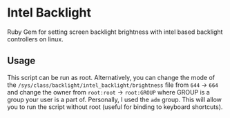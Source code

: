 # Intel Backlight

Ruby Gem for setting screen backlight brightness with intel based backlight controllers on linux. 

## Usage

This script can be run as root. Alternatively, you can change the mode of the `/sys/class/backlight/intel_backlight/brightness` file from `644` -> `664` and change the owner from `root:root` -> `root:GROUP` where GROUP is a group your user is a part of. Personally, I used the `adm` group. This will allow you to run the script without root (useful for binding to keyboard shortcuts).
